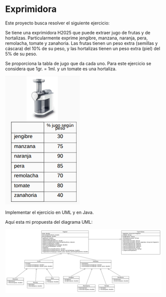 # Exprimidora

Este proyecto busca resolver el siguiente ejercicio:

Se tiene una exprimidora H2025 que puede extraer jugo de frutas y de hortalizas.
Particularmente exprime jengibre, manzana, naranja, pera, remolacha, tomate y
zanahoria. Las frutas tienen un peso extra (semillas y cáscara) del 10% de su
peso, y las hortalizas tienen un peso extra (piel) del 5% de su peso.

Se proporciona la tabla de jugo que da cada uno. Para este ejercicio se considera
que 1gr. = 1ml. y un tomate es una hortaliza.

![Exprimidora](./Exprimidora.png "Tabla de jugo obtenido")

Implementar el ejercicio en UML y en Java.

Aquí esta mi propuesta del diagrama UML:

![UML](./UML.png "Diagrama UML de Exprimidora")
